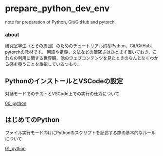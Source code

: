 # prepare_python_dev_env
note for preparation of Python, Git/GitHub and pytorch.
### about
研究室学生（とその周囲）のためのチュートリアル的なPython、Git/GitHub、pytorchの教材です。
用語や定義、文法などの厳密さはひとまず置いておき、これらの利用に関する世界観、他のウェブコンテンツを見たときのなんとなくわかる感を養うことを重視しているつもり。

## PythonのインストールとVSCodeの設定
対話モードでのテストとVSCode上での実行の仕方について

[00_python](https://github.com/ail-and-colleagues/prepare_python_dev_env/tree/main/00_python)

## はじめてのPython
ファイル実行モード向けにPythonのスクリプトを記述する際の基本的なルールについて

[01_python](https://github.com/ail-and-colleagues/prepare_python_dev_env/tree/main/01_python)

